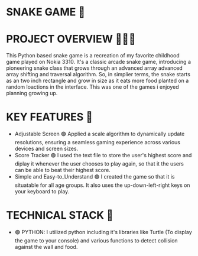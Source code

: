 # SNAKE GAME  🐍

# PROJECT OVERVIEW 🚀🚀🚀

This Python based snake game is a recreation of my favorite childhood game played on Nokia 3310. 
It's a classic arcade snake game, introducing a pioneering snake class that grows through an advanced array advanced array shifting and traversal algorithm.
So, in simplier terms, the snake starts as an two inch rectangle and grow in size as it eats more food planted on a random loactions in the interface. 
This was one of the games i enjoyed planning growing up. 

# KEY FEATURES 🔑
- Adjustable Screen 🟢 Applied a scale algorithm to dynamically update resolutions, ensuring a seamless gaming experience across various devices and screen sizes.
- Score Tracker 🟢 I used the text file to store the user's highest score and diplay it whenever the user chooses to play again, so that it the users can be able to beat their
  highest score. 
- Simple and Easy-to_Understand 🟢 I created the game so that it is situatable for all age groups. It also uses the up-down-left-right keys on your keyboard to play. 

# TECHNICAL STACK 🧱
- 🟢 PYTHON: I utilized python including it's libraries like Turtle (To display the game to your console) and various functions to detect collision against the wall and food. 



